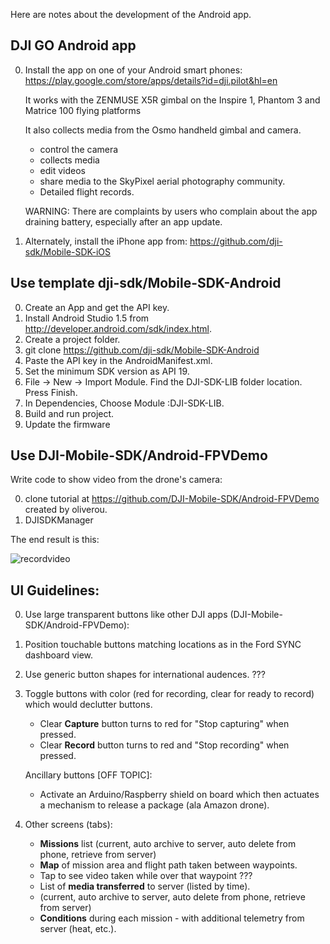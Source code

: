 Here are notes about the development of the Android app.

## DJI GO Android app
0. Install the app on one of your Android smart phones: 
   https://play.google.com/store/apps/details?id=dji.pilot&hl=en

   It works with the ZENMUSE X5R gimbal on the Inspire 1, Phantom 3 and Matrice 100 flying platforms 
   
   It also collects media from the Osmo handheld gimbal and camera.

   * control the camera
   * collects media 
   * edit videos
   * share media to the SkyPixel aerial photography community.
   * Detailed flight records.
   
   WARNING: There are complaints by users who complain about the app draining battery,
   especially after an app update.

0. Alternately, install the iPhone app from:
   https://github.com/dji-sdk/Mobile-SDK-iOS

## Use template dji-sdk/Mobile-SDK-Android

0. Create an App and get the API key.
0. Install Android Studio 1.5 from 
   http://developer.android.com/sdk/index.html.
0. Create a project folder.
0. git clone https://github.com/dji-sdk/Mobile-SDK-Android
0. Paste the API key in the AndroidManifest.xml.
0. Set the minimum SDK version as API 19.
0. File -> New -> Import Module. Find the DJI-SDK-LIB folder location. Press Finish.
0. In Dependencies, Choose Module :DJI-SDK-LIB.
0. Build and run project.
0. Update the firmware 


## Use DJI-Mobile-SDK/Android-FPVDemo
Write code to show video from the drone's camera:

0. clone tutorial at
   https://github.com/DJI-Mobile-SDK/Android-FPVDemo
   created by oliverou.
0. DJISDKManager

The end result is this:

   <img alt="recordvideo" src="https://cloud.githubusercontent.com/assets/300046/12869989/819ea920-cce4-11e5-9986-4000b346402e.png">

## UI Guidelines:
0. Use large transparent buttons like other DJI apps (DJI-Mobile-SDK/Android-FPVDemo):
0. Position touchable buttons matching locations as in the Ford SYNC dashboard view.
0. Use generic button shapes for international audences. ???
0. Toggle buttons with color (red for recording, clear for ready to record) which would declutter buttons.

   * Clear <strong>Capture</strong> button turns to red for "Stop capturing" when pressed.
   * Clear <strong>Record</strong> button turns to red and "Stop recording" when pressed.

   Ancillary buttons [OFF TOPIC]:
   
   * Activate an Arduino/Raspberry shield on board which then actuates a mechanism to release a package (ala Amazon drone).

0. Other screens (tabs):

   * <strong>Missions</strong> list (current, auto archive to server, auto delete from phone, retrieve from server)
   * <strong>Map</strong> of mission area and flight path taken between waypoints. 
   * Tap to see video taken while over that waypoint ???
   * List of <strong>media transferred</strong> to server (listed by time).
   * (current, auto archive to server, auto delete from phone, retrieve from server)
   * <strong>Conditions</strong> during each mission - with additional telemetry from server (heat, etc.).
   
